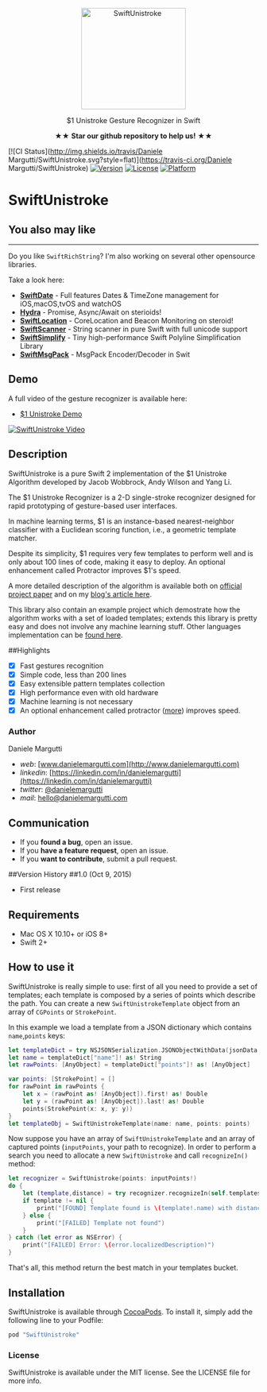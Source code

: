 <p align="center" >
  <img src="https://raw.githubusercontent.com/malcommac/SwiftUnistroke/master/logo.png" width=210px height=204px alt="SwiftUnistroke" title="SwiftUnistroke">
</p>

<p align="center" >$1 Unistroke Gesture Recognizer in Swift<p/>
<p align="center" >★★ <b>Star our github repository to help us!</b> ★★</p>

[![CI Status](http://img.shields.io/travis/Daniele Margutti/SwiftUnistroke.svg?style=flat)](https://travis-ci.org/Daniele Margutti/SwiftUnistroke)
[![Version](https://img.shields.io/cocoapods/v/SwiftUnistroke.svg?style=flat)](http://cocoapods.org/pods/SwiftUnistroke)
[![License](https://img.shields.io/cocoapods/l/SwiftUnistroke.svg?style=flat)](http://cocoapods.org/pods/SwiftUnistroke)
[![Platform](https://img.shields.io/cocoapods/p/SwiftUnistroke.svg?style=flat)](http://cocoapods.org/pods/SwiftUnistroke)

# SwiftUnistroke

## You also may like
-------

Do you like `SwiftRichString`? I'm also working on several other opensource libraries.

Take a look here:

* **[SwiftDate](https://github.com/malcommac/SwiftDate)** - Full features Dates & TimeZone management for iOS,macOS,tvOS and watchOS
* **[Hydra](https://github.com/malcommac/Hydra)** - Promise, Async/Await on sterioids!
* **[SwiftLocation](https://github.com/malcommac/SwiftLocation)** - CoreLocation and Beacon Monitoring on steroid!
* **[SwiftScanner](https://github.com/malcommac/SwiftScanner)** - String scanner in pure Swift with full unicode support
* **[SwiftSimplify](https://github.com/malcommac/SwiftSimplify)** - Tiny high-performance Swift Polyline Simplification Library
* **[SwiftMsgPack](https://github.com/malcommac/SwiftMsgPack)** - MsgPack Encoder/Decoder in Swit


## Demo
A full video of the gesture recognizer is available here:
* [$1 Unistroke Demo](http://www.youtube.com/watch?v=P7wQVkmTkPY)

[![SwiftUnistroke Video](https://raw.githubusercontent.com/malcommac/SwiftUnistroke/master/swiftunistroke.png)](http://www.youtube.com/watch?v=P7wQVkmTkPY)

## Description
SwiftUnistroke is a pure Swift 2 implementation of the $1 Unistroke Algorithm developed by Jacob Wobbrock, Andy Wilson and Yang Li.

The $1 Unistroke Recognizer is a 2-D single-stroke recognizer designed for rapid prototyping of gesture-based user interfaces.

In machine learning terms, $1 is an instance-based nearest-neighbor classifier with a Euclidean scoring function, i.e., a geometric template matcher.

Despite its simplicity, $1 requires very few templates to perform well and is only about 100 lines of code, making it easy to deploy. An optional enhancement called Protractor improves $1's speed.

A more detailed description of the algorithm is available both on [official project paper](http://faculty.washington.edu/wobbrock/pubs/uist-07.01.pdf) and on my [blog's article here](http://danielemargutti.com/1-recognizer-in-swift-2/).

This library also contain an example project which demostrate how the algorithm works with a set of loaded templates; extends this library is pretty easy and does not involve any machine learning stuff.
Other languages implementation can be [found here](https://depts.washington.edu/aimgroup/proj/dollar/).

##Highlights
- [x] Fast gestures recognition
- [x] Simple code, less than 200 lines
- [x] Easy extensible pattern templates collection
- [x] High performance even with old hardware
- [x] Machine learning is not necessary
- [x] An optional enhancement called protractor ([more](http://dl.acm.org/citation.cfm?id=1753654)) improves speed.

### Author
Daniele Margutti
- *web*: [www.danielemargutti.com](http://www.danielemargutti.com)
- *linkedin*: [https://linkedin.com/in/danielemargutti](https://linkedin.com/in/danielemargutti)
- *twitter*: [@danielemargutti](http://www.twitter.com/danielemargutti)  
- *mail*: [hello@danielemargutti.com](hello@danielemargutti.com)

## Communication
- If you **found a bug**, open an issue.
- If you **have a feature request**, open an issue.
- If you **want to contribute**, submit a pull request.

##Version History
##1.0 (Oct 9, 2015)
- First release

## Requirements
- Mac OS X 10.10+ or iOS 8+
- Swift 2+

## How to use it
SwiftUnistroke is really simple to use: first of all you need to provide a set of templates; each template is composed by a series of points which describe the path.
You can create a new ```SwiftUnistrokeTemplate``` object from an array of ```CGPoints``` or ```StrokePoint```.

In this example we load a template from a JSON dictionary which contains ```name```,```points``` keys:

```swift
let templateDict = try NSJSONSerialization.JSONObjectWithData(jsonData!, options: NSJSONReadingOptions.AllowFragments) as! NSDictionary
let name = templateDict["name"]! as! String
let rawPoints: [AnyObject] = templateDict["points"]! as! [AnyObject]

var points: [StrokePoint] = []
for rawPoint in rawPoints {
	let x = (rawPoint as! [AnyObject]).first! as! Double
	let y = (rawPoint as! [AnyObject]).last! as! Double
	points(StrokePoint(x: x, y: y))
}		
let templateObj = SwiftUnistrokeTemplate(name: name, points: points)		
```
Now suppose you have an array of ```SwiftUnistrokeTemplate``` and an array of captured points (```inputPoints```, your path to recognize).
In order to perform a search you need to allocate a new ```SwiftUnistroke``` and call ```recognizeIn()``` method:

```swift
let recognizer = SwiftUnistroke(points: inputPoints!)
do {
	let (template,distance) = try recognizer.recognizeIn(self.templates, useProtractor:  false)
	if template != nil {
		print("[FOUND] Template found is \(template!.name) with distance: \(distance!)")
	} else {
		print("[FAILED] Template not found")
	}
} catch (let error as NSError) {
	print("[FAILED] Error: \(error.localizedDescription)")
}
```

That's all, this method return the best match in your templates bucket.

## Installation

SwiftUnistroke is available through [CocoaPods](http://cocoapods.org). To install
it, simply add the following line to your Podfile:

```ruby
pod "SwiftUnistroke"
```    

### License

SwiftUnistroke is available under the MIT license. See the LICENSE file for more info.
